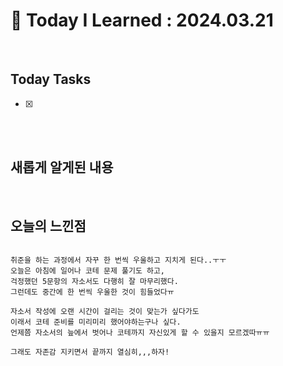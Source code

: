 # 📌 Today I Learned : 2024.03.21

<br>

## Today Tasks

- [x]  



<br>


<br>

## 새롭게 알게된 내용



<br>

## 오늘의 느낀점
```

취준을 하는 과정에서 자꾸 한 번씩 우울하고 지치게 된다..ㅜㅜ
오늘은 아침에 일어나 코테 문제 풀기도 하고,
걱정했던 5문항의 자소서도 다행히 잘 마무리했다.
그런데도 중간에 한 번씩 우울한 것이 힘들었다ㅠ

자소서 작성에 오랜 시간이 걸리는 것이 맞는가 싶다가도
이래서 코테 준비를 미리미리 했어야하는구나 싶다.
언제쯤 자소서의 늪에서 벗어나 코테까지 자신있게 할 수 있을지 모르겠따ㅠㅠ

그래도 자존감 지키면서 끝까지 열심히,,,하자!


```
